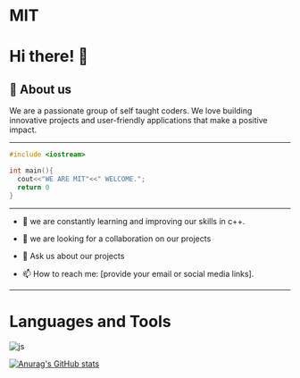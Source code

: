 # MIT

# Hi there! 👋

## 🚀 About us

We are a passionate group of self taught coders. We love building innovative projects and user-friendly applications that make a positive impact.


---

```c++
#include <iostream>

int main(){
  cout<<"WE ARE MIT"<<" WELCOME.";
  return 0
}
```

---


- 🌱 we are constantly learning and improving our skills in c++.


- 👯 we are looking for a collaboration on our projects


- 💬 Ask us about our projects


- 📫 How to reach me: [provide your email or social media links].


---

# Languages and Tools

![js](https://img.shields.io/badge/C++20-gray?logo=C++20)

   


[![Anurag's GitHub stats](https://github-readme-stats.vercel.app/api?username=MenITrust)](https://github.com/MenITrust/github-readme-stats)
